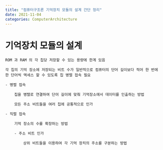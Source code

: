 ```yaml
---
title: "컴퓨터구조론 기억장치 모듈의 설계 간단 정리"
date: 2021-11-04
categories: ComputerArchitecture
---
```


# 기억장치 모듈의 설계

    ROM 과 RAM 의 각 칩당 저장할 수 있는 용량에 한계 있음

    각 칩의 기억 장소에 저장되는 비트 수가 일반적으로 컴퓨터의 단어 길이보다 적어 한 번에 한 단어씩 액세스 할 수 있도록 칩 병렬 접속 필요

    - 병렬 접속

        칩을 병렬로 연결하여 단어 길이에 맞춰 기억장소에서 데이터를 인출하는 방법

        모든 주소 비트들을 여러 칩에 공통적으로 인가

    - 직렬 접속

        기억 장소의 수를 확장하는 방법

        - 주소 비트 인가

            상위 비트들을 이용하여 각 기억 장치의 주소를 구분하는 방법
